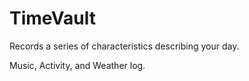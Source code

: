 # TimeVault
Records a series of characteristics describing your day.

Music, Activity, and Weather log.
